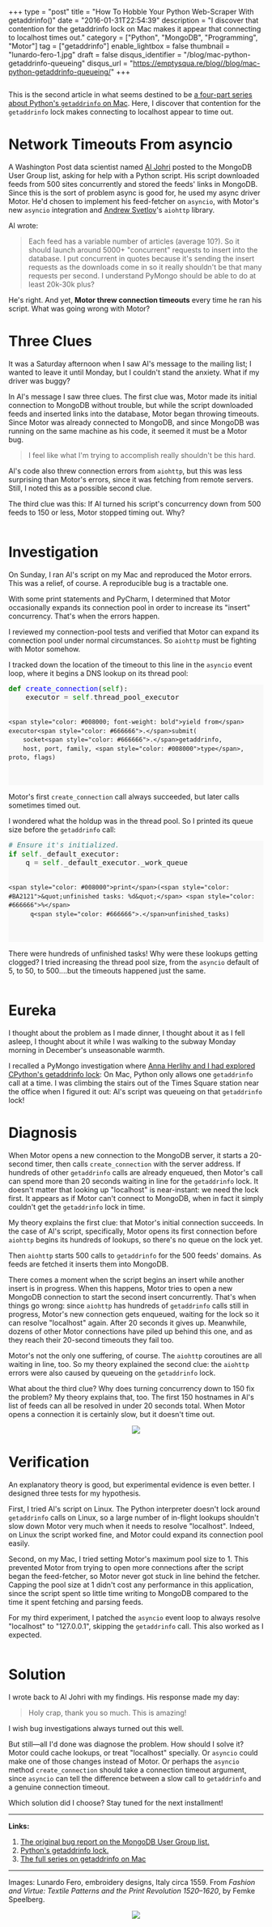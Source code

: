 +++
type = "post"
title = "How To Hobble Your Python Web-Scraper With getaddrinfo()"
date = "2016-01-31T22:54:39"
description = "I discover that contention for the getaddrinfo lock on Mac makes it appear that connecting to localhost times out."
category = ["Python", "MongoDB", "Programming", "Motor"]
tag = ["getaddrinfo"]
enable_lightbox = false
thumbnail = "lunardo-fero-1.jpg"
draft = false
disqus_identifier = "/blog/mac-python-getaddrinfo-queueing"
disqus_url = "https://emptysqua.re/blog//blog/mac-python-getaddrinfo-queueing/"
+++

<p><img alt="" src="medieval.jpg" /></p>
<p>This is the second article in what seems destined to be <a href="/getaddrinfo-on-macosx">a four-part series about Python's <code>getaddrinfo</code> on Mac</a>. Here, I discover that contention for the <code>getaddrinfo</code> lock makes connecting to localhost appear to time out.</p>
<h1 id="network-timeouts-from-asyncio">Network Timeouts From asyncio</h1>
<p>A Washington Post data scientist named <a href="https://twitter.com/aljohri">Al Johri</a> posted to the MongoDB User Group list, asking for help with a Python script. His script downloaded feeds from 500 sites concurrently and stored the feeds' links in MongoDB. Since this is the sort of problem async is good for, he used my async driver Motor. He'd chosen to implement his feed-fetcher on <code>asyncio</code>, with Motor's new <code>asyncio</code> integration and <a href="https://twitter.com/andrew_svetlov">Andrew Svetlov</a>'s <code>aiohttp</code> library.</p>
<p>Al wrote:</p>
<blockquote>
<p>Each feed has a variable number of articles (average 10?). So it should launch around 5000+ "concurrent" requests to insert into the database. I put concurrent in quotes because it's sending the insert requests as the downloads come in so it really shouldn't be that many requests per second. I understand PyMongo should be able to do at least 20k-30k plus?</p>
</blockquote>
<p>He's right. And yet, <strong>Motor threw connection timeouts</strong> every time he ran his script. What was going wrong with Motor?</p>
<h1 id="three-clues">Three Clues</h1>
<p>It was a Saturday afternoon when I saw Al's message to the mailing list; I wanted to leave it until Monday, but I couldn't stand the anxiety. What if my driver was buggy?</p>
<p>In Al's message I saw three clues. The first clue was, Motor made its initial connection to MongoDB without trouble, but while the script downloaded feeds and inserted links into the database, Motor began throwing timeouts. Since Motor was already connected to MongoDB, and since MongoDB was running on the same machine as his code, it seemed it must be a Motor bug.</p>
<blockquote>
<p>I feel like what I'm trying to accomplish really shouldn't be this hard.</p>
</blockquote>
<p>Al's code also threw connection errors from <code>aiohttp</code>, but this was less surprising than Motor's errors, since it was fetching from remote servers. Still, I noted this as a possible second clue.</p>
<p>The third clue was this: If Al turned his script's concurrency down from 500 feeds to 150 or less, Motor stopped timing out. Why?</p>
<p><img alt="" src="lunardo-fero-1.jpg" /></p>
<h1 id="investigation">Investigation</h1>
<p>On Sunday, I ran Al's script on my Mac and reproduced the Motor errors. This was a relief, of course. A reproducible bug is a tractable one.</p>
<p>With some print statements and PyCharm, I determined that Motor occasionally expands its connection pool in order to increase its "insert" concurrency. That's when the errors happen.</p>
<p>I reviewed my connection-pool tests and verified that Motor can expand its connection pool under normal circumstances. So <code>aiohttp</code> must be fighting with Motor somehow.</p>
<p>I tracked down the location of the timeout to this line in the <code>asyncio</code> event loop, where it begins a DNS lookup on its thread pool:</p>
<div class="codehilite" style="background: #f8f8f8"><pre style="line-height: 125%"><span style="color: #008000; font-weight: bold">def</span> <span style="color: #0000FF">create_connection</span>(<span style="color: #008000">self</span>):
    executor <span style="color: #666666">=</span> <span style="color: #008000">self</span><span style="color: #666666">.</span>thread_pool_executor

    <span style="color: #008000; font-weight: bold">yield from</span> executor<span style="color: #666666">.</span>submit(
        socket<span style="color: #666666">.</span>getaddrinfo, 
        host, port, family, <span style="color: #008000">type</span>, proto, flags)
</pre></div>


<p>Motor's first <code>create_connection</code> call always succeeded, but later calls sometimes timed out.</p>
<p>I wondered what the holdup was in the thread pool. So I printed its queue size before the <code>getaddrinfo</code> call:</p>
<div class="codehilite" style="background: #f8f8f8"><pre style="line-height: 125%"><span style="color: #408080; font-style: italic"># Ensure it&#39;s initialized.</span>
<span style="color: #008000; font-weight: bold">if</span> <span style="color: #008000">self</span><span style="color: #666666">.</span>_default_executor:
    q <span style="color: #666666">=</span> <span style="color: #008000">self</span><span style="color: #666666">.</span>_default_executor<span style="color: #666666">.</span>_work_queue

    <span style="color: #008000">print</span>(<span style="color: #BA2121">&quot;unfinished tasks: %d&quot;</span> <span style="color: #666666">%</span> 
          q<span style="color: #666666">.</span>unfinished_tasks)
</pre></div>


<p>There were hundreds of unfinished tasks! Why were these lookups getting clogged? I tried increasing the thread pool size, from the <code>asyncio</code> default of 5, to 50, to 500....but the timeouts happened just the same.</p>
<p><img alt="" src="lunardo-fero-3.jpg" /></p>
<h1 id="eureka">Eureka</h1>
<p>I thought about the problem as I made dinner, I thought about it as I fell asleep, I thought about it while I was walking to the subway Monday morning in December's unseasonable warmth.</p>
<p>I recalled a PyMongo investigation where <a href="/getaddrinfo-deadlock/">Anna Herlihy and I had explored CPython's getaddrinfo lock</a>: On Mac, Python only allows one <code>getaddrinfo</code> call at a time. I was climbing the stairs out of the Times Square station near the office when I figured it out: Al's script was queueing on that <code>getaddrinfo</code> lock!</p>
<h1 id="diagnosis">Diagnosis</h1>
<p>When Motor opens a new connection to the MongoDB server, it starts a 20-second timer, then calls <code>create_connection</code> with the server address. If hundreds of other <code>getaddrinfo</code> calls are already enqueued, then Motor's call can spend more than 20 seconds waiting in line for the <code>getaddrinfo</code> lock. It doesn't matter that looking up "localhost" is near-instant: we need the lock first. It appears as if Motor can't connect to MongoDB, when in fact it simply couldn't get the <code>getaddrinfo</code> lock in time.</p>
<p>My theory explains the first clue: that Motor's initial connection succeeds. 
In the case of Al's script, specifically, Motor opens its first connection before <code>aiohttp</code> begins its hundreds of lookups, so there's no queue on the lock yet.</p>
<p>Then <code>aiohttp</code> starts 500 calls to <code>getaddrinfo</code> for the 500 feeds' domains. As feeds are fetched it inserts them into MongoDB.</p>
<p>There comes a moment when the script begins an insert while another insert is in progress. When this happens, Motor tries to open a new MongoDB connection to start the second insert concurrently. That's when things go wrong: since <code>aiohttp</code> has hundreds of <code>getaddrinfo</code> calls still in progress, Motor's new connection gets enqueued, waiting for the lock so it can resolve "localhost" again. After 20 seconds it gives up. Meanwhile, dozens of other Motor connections have piled up behind this one, and as they reach their 20-second timeouts they fail too.</p>
<p>Motor's not the only one suffering, of course. The <code>aiohttp</code> coroutines are all waiting in line, too. So my theory explained the second clue: the <code>aiohttp</code> errors were also caused by queueing on the <code>getaddrinfo</code> lock.</p>
<p>What about the third clue? Why does turning concurrency down to 150 fix the problem? My theory explains that, too. The first 150 hostnames in Al's list of feeds can all be resolved in under 20 seconds total. When Motor opens a connection it is certainly slow, but it doesn't time out.</p>
<p style="text-align: center"><img src="lunardo-fero-5.jpg" style="max-width: 300px; margin:auto"></p>

<h1 id="verification">Verification</h1>
<p>An explanatory theory is good, but experimental evidence is even better. I designed three tests for my hypothesis.</p>
<p>First, I tried Al's script on Linux. The Python interpreter doesn't lock around <code>getaddrinfo</code> calls on Linux, so a large number of in-flight lookups shouldn't slow down Motor very much when it needs to resolve "localhost". Indeed, on Linux the script worked fine, and Motor could expand its connection pool easily.</p>
<p>Second, on my Mac, I tried setting Motor's maximum pool size to 1. This prevented Motor from trying to open more connections after the script began the feed-fetcher, so Motor never got stuck in line behind the fetcher. Capping the pool size at 1 didn't cost any performance in this application, since the script spent so little time writing to MongoDB compared to the time it spent fetching and parsing feeds.</p>
<p>For my third experiment, I patched the <code>asyncio</code> event loop to always resolve "localhost" to "127.0.0.1", skipping the <code>getaddrinfo</code> call. This also worked as I expected.</p>
<p><img alt="" src="lunardo-fero-2.jpg" /></p>
<h1 id="solution">Solution</h1>
<p>I wrote back to Al Johri with my findings. His response made my day:</p>
<blockquote>
<p>Holy crap, thank you so much. This is amazing!</p>
</blockquote>
<p>I wish bug investigations always turned out this well.</p>
<p>But still&mdash;all I'd done was diagnose the problem. How should I solve it? 
Motor could cache lookups, or treat "localhost" specially. Or <code>asyncio</code> could make one of those changes instead of Motor. Or perhaps the <code>asyncio</code> method <code>create_connection</code> should take a connection timeout argument, since <code>asyncio</code> can tell the difference between a slow call to <code>getaddrinfo</code> and a genuine connection timeout.</p>
<p>Which solution did I choose? Stay tuned for the next installment!</p>
<hr />
<p><strong>Links:</strong></p>
<ol>
<li><a href="https://groups.google.com/d/topic/mongodb-user/2oK6C3BrVKI/discussion">The original bug report on the MongoDB User Group list.</a></li>
<li><a href="https://hg.python.org/cpython/file/d2b8354e87f5/Modules/socketmodule.c#l185">Python's getaddrinfo lock.</a></li>
<li><a href="/getaddrinfo-on-macosx/">The full series on getaddrinfo on Mac</a></li>
</ol>
<hr />
<p>Images: Lunardo Fero, embroidery designs, Italy circa 1559. From <em>Fashion and Virtue: Textile Patterns and the Print Revolution 1520&ndash;1620</em>, by Femke Speelberg.</p>
<p style="text-align: center"><img src="lunardo-fero-4.jpg" style="max-width: 300px; margin:auto"></p>

